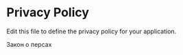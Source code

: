 # Privacy Policy

Edit this file to define the privacy policy for your application.

Закон о персах

